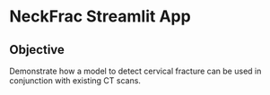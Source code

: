 # NeckFrac Streamlit App

## Objective
Demonstrate how a model to detect cervical fracture can be used in conjunction with existing CT scans.
